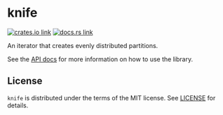 # knife

[![crates.io link][cratesio-badge]][cratesio-crate] [![docs.rs link][docsrs-badge]][docsrs-crate]

An iterator that creates evenly distributed partitions.

See the [API docs][docsrs-crate] for more information on how to use the library.

## License

`knife` is distributed under the terms of the MIT license. See [LICENSE](LICENSE) for details.

[cratesio-crate]: https://crates.io/crates/knife
[cratesio-badge]: https://img.shields.io/crates/v/knife
[docsrs-crate]: https://docs.rs/knife
[docsrs-badge]: https://docs.rs/knife/badge.svg
